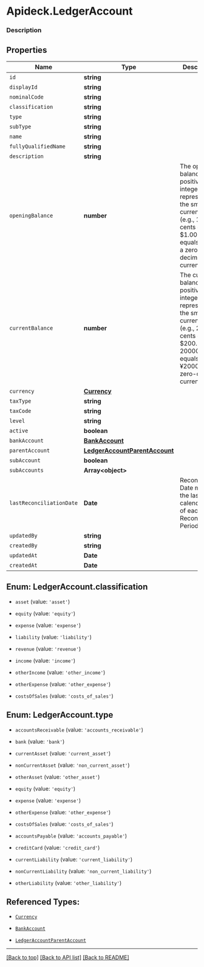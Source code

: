 # Apideck.LedgerAccount

### Description

## Properties
Name | Type | Description | Notes
------------ | ------------- | ------------- | -------------
`id` | **string** |  | [optional] 
`displayId` | **string** |  | [optional] 
`nominalCode` | **string** |  | [optional] 
`classification` | **string** |  | [optional] 
`type` | **string** |  | [optional] 
`subType` | **string** |  | [optional] 
`name` | **string** |  | [optional] 
`fullyQualifiedName` | **string** |  | [optional] 
`description` | **string** |  | [optional] 
`openingBalance` | **number** | The opening balance. A positive integer representing the smallest currency unit (e.g., 100 cents equals $1.00 or 100 equals ¥100, a zero-decimal currency) | [optional] 
`currentBalance` | **number** | The current balance. A positive integer representing the smallest currency unit (e.g., 20000 cents equals $200.00 or 20000 equals ¥20000, a zero-decimal currency) | [optional] 
`currency` | [**Currency**](Currency.md) |  | [optional] 
`taxType` | **string** |  | [optional] 
`taxCode` | **string** |  | [optional] 
`level` | **string** |  | [optional] 
`active` | **boolean** |  | [optional] 
`bankAccount` | [**BankAccount**](BankAccount.md) |  | [optional] 
`parentAccount` | [**LedgerAccountParentAccount**](LedgerAccountParentAccount.md) |  | [optional] 
`subAccount` | **boolean** |  | [optional] 
`subAccounts` | **Array&lt;object&gt;** |  | [optional] 
`lastReconciliationDate` | **Date** | Reconciliation Date means the last calendar day of each Reconciliation Period. | [optional] 
`updatedBy` | **string** |  | [optional] 
`createdBy` | **string** |  | [optional] 
`updatedAt` | **Date** |  | [optional] 
`createdAt` | **Date** |  | [optional] 





<a name="LedgerAccountClassification"></a>
## Enum: LedgerAccount.classification


* `asset` (value: `'asset'`)

* `equity` (value: `'equity'`)

* `expense` (value: `'expense'`)

* `liability` (value: `'liability'`)

* `revenue` (value: `'revenue'`)

* `income` (value: `'income'`)

* `otherIncome` (value: `'other_income'`)

* `otherExpense` (value: `'other_expense'`)

* `costsOfSales` (value: `'costs_of_sales'`)




<a name="LedgerAccountType"></a>
## Enum: LedgerAccount.type


* `accountsReceivable` (value: `'accounts_receivable'`)

* `bank` (value: `'bank'`)

* `currentAsset` (value: `'current_asset'`)

* `nonCurrentAsset` (value: `'non_current_asset'`)

* `otherAsset` (value: `'other_asset'`)

* `equity` (value: `'equity'`)

* `expense` (value: `'expense'`)

* `otherExpense` (value: `'other_expense'`)

* `costsOfSales` (value: `'costs_of_sales'`)

* `accountsPayable` (value: `'accounts_payable'`)

* `creditCard` (value: `'credit_card'`)

* `currentLiability` (value: `'current_liability'`)

* `nonCurrentLiability` (value: `'non_current_liability'`)

* `otherLiability` (value: `'other_liability'`)




## Referenced Types:











* [`Currency`](Currency.md)




* [`BankAccount`](BankAccount.md)
* [`LedgerAccountParentAccount`](LedgerAccountParentAccount.md)








---

[[Back to top]](#) [[Back to API list]](../../../../README.md#documentation-for-api-endpoints) [[Back to README]](../../../../README.md)



